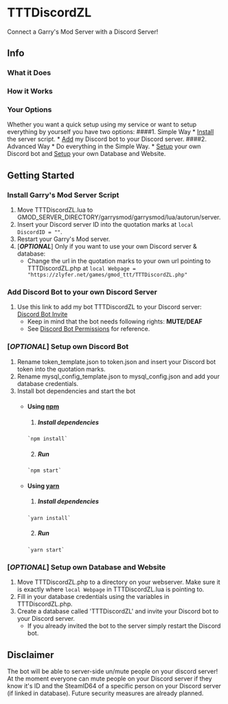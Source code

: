 # TTTDiscordZL
Connect a Garry's Mod Server with a Discord Server!
## Info
### What it Does
### How it Works
### Your Options
Whether you want a quick setup using my service or want to setup everything by yourself you have two options:
####1. Simple Way
	* [Install](https://github.com/zlyfer/TTTDiscordZL#install-garrys-mod-server-script) the server script.
	* [Add](https://github.com/zlyfer/TTTDiscordZL#add-discord-bot-to-your-own-discord-server) my Discord bot to your Discord server.
####2. Advanced Way
	* Do everything in the Simple Way.
	* [Setup](https://github.com/zlyfer/TTTDiscordZL#optional-setup-own-discord-bot) your own Discord bot and [Setup](https://github.com/zlyfer/TTTDiscordZL#optional-setup-own-database-and-website) your own Database and Website.
## Getting Started
### Install Garry's Mod Server Script
1. Move TTTDiscordZL.lua to GMOD_SERVER_DIRECTORY/garrysmod/garrysmod/lua/autorun/server.
2. Insert your Discord server ID into the quotation marks at `local DiscordID = ""`.
3. Restart your Garry's Mod server.
4. [**_OPTIONAL_**] Only if you want to use your own Discord server & database:
	* Change the url in the quotation marks to your own url pointing to TTTDiscordZL.php at `local Webpage = "https://zlyfer.net/games/gmod_ttt/TTTDiscordZL.php"`
### Add Discord Bot to your own Discord Server
1. Use this link to add my bot TTTDiscordZL to your Discord server: [Discord Bot Invite](https://discordapp.com/oauth2/authorize?client_id=424687518966087682&scope=bot&permissions=4194304)
	* Keep in mind that the bot needs following rights: **MUTE/DEAF**
	* See [Discord Bot Permissions](https://discordapp.com/developers/docs/topics/permissions) for reference.
### [_OPTIONAL_] Setup own Discord Bot
1. Rename token_template.json to token.json and insert your Discord bot token into the quotation marks.
2. Rename mysql_config_template.json to mysql_config.json and add your database credentials.
3. Install bot dependencies and start the bot
	* #### Using [npm](https://www.npmjs.com/)
		1. ##### Install dependencies
		  `npm install`
		2. ##### Run
		  `npm start`
	* #### Using [yarn](https://yarnpkg.com/)
		1. ##### Install dependencies
		  `yarn install`
		2. ##### Run
		  `yarn start`
### [_OPTIONAL_] Setup own Database and Website
1. Move TTTDiscordZL.php to a directory on your webserver. Make sure it is exactly where `local Webpage` in TTTDiscordZL.lua is pointing to.
2. Fill in your database credentials using the variables in TTTDiscordZL.php.
3. Create a database called 'TTTDiscordZL' and invite your Discord bot to your Discord server.
	* If you already invited the bot to the server simply restart the Discord bot.
## Disclaimer
The bot will be able to server-side un/mute people on your discord server!
At the moment everyone can mute people on your Discord server if they know it's ID and the SteamID64 of a specific person on your Discord server (if linked in database).
Future security measures are already planned.
